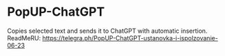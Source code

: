 # PopUP-ChatGPT
Copies selected text and sends it to ChatGPT with automatic insertion.
ReadMeRU: https://telegra.ph/PopUP-ChatGPT-ustanovka-i-ispolzovanie-06-23
